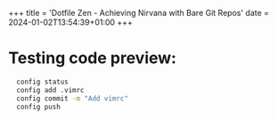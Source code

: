 +++
title = 'Dotfile Zen - Achieving Nirvana with Bare Git Repos'
date = 2024-01-02T13:54:39+01:00
+++

# Testing code preview:

```bash
  config status
  config add .vimrc
  config commit -m "Add vimrc"
  config push
```
